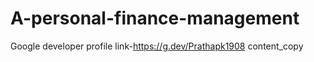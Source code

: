 # A-personal-finance-management

Google developer profile link-https://g.dev/Prathapk1908
content_copy
